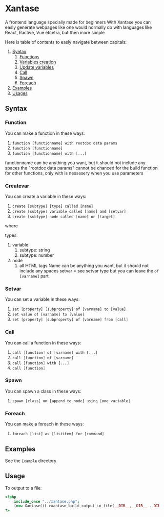 # Xantase
A frontend language specially made for beginners
With Xantase you can easly generate webpages like one would normally do with languages like React, Ractive, Vue etcetra, but then more simple

Here is table of contents to easly navigate between capitals:
1. [Syntax](#syntax)
    1. [Functions](#function)
    2. [Variables creation](#createvar)
    3. [Update variables](#setvar)
    4. [Call](#call)
    5. [Spawn](#spawn)
    6. [Foreach](#foreach)
2. [Examples](#examples)
3. [Usages](#usages)

## Syntax
### Function
You can make a function in these ways:

1. ``` function [functionname] with rootdoc data params ```
2. ``` function [functionname] ```
3. ``` function [functionname] with [...] ```

functionname can be anything you want, but it should not include any spaces
the "rootdoc data params" cannot be chanced for the build function for other functions, only with is nessesery when you use parameters

### Createvar

You can create a variable in these ways:

1. ``` create [subtype] [type] called [name] ```
2. ``` create [subtype] variable called [name] and [setvar] ```
3. ``` create [subtype] node called [name] on [target] ```

where

types:
1. variable
    1. subtype: string
    2. subtype: number
2. node
    1. all HTML tags
Name can be anything you want, but it should not include any spaces
setvar = see setvar type but you can leave the ``` of [varname] ``` part

### Setvar
You can set a variable in these ways:
1. ``` set [property] [subproperty] of [varname] to [value] ```
2. ``` set value of [varname] to [value] ```
3. ``` set [property] [subproperty] of [varname] from [call] ```

### Call
You can call a function in these ways:
1. ``` call [function] of [varname] with [...] ```
2. ``` call [function] of [varname] ```
3. ``` call [function] with [...] ```
4. ``` call [function] ```
### Spawn
You can spawn a class in these ways:
1. ``` spawn [class] on [append_to_node] using [one_variable] ```
### Foreach
You can make a foreach in these ways:
1. ``` foreach [list] as [listitem] for [command] ```
## Examples
See the ``` Example ``` directory

## Usage
To output to a file:
```php 
<?php 
    include_once "../xantase.php";
    (new Xantase())->xantase_build_output_to_file(__DIR__,__DIR__ . DIRECTORY_SEPARATOR . "js.js");
?>
```